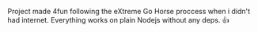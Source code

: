 
Project made 4fun following the eXtreme Go Horse proccess when i didn't had internet. Everything works on plain Nodejs without any deps. 👍
